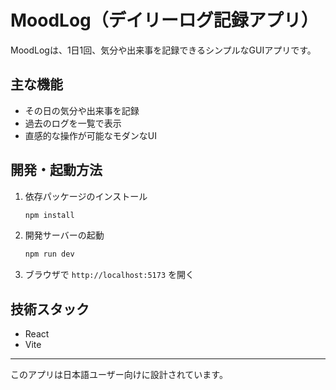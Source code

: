 # MoodLog（デイリーログ記録アプリ）

MoodLogは、1日1回、気分や出来事を記録できるシンプルなGUIアプリです。

## 主な機能

- その日の気分や出来事を記録
- 過去のログを一覧で表示
- 直感的な操作が可能なモダンなUI

## 開発・起動方法

1. 依存パッケージのインストール

   ```sh
   npm install
   ```

2. 開発サーバーの起動

   ```sh
   npm run dev
   ```

3. ブラウザで `http://localhost:5173` を開く

## 技術スタック

- React
- Vite

---

このアプリは日本語ユーザー向けに設計されています。
